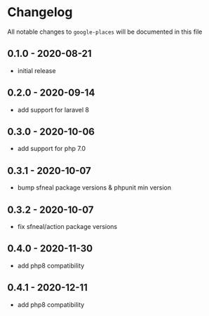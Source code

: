 # Changelog

All notable changes to `google-places` will be documented in this file

## 0.1.0 - 2020-08-21
- initial release


## 0.2.0 - 2020-09-14
- add support for laravel 8


## 0.3.0 - 2020-10-06
- add support for php 7.0


## 0.3.1 - 2020-10-07
- bump sfneal package versions & phpunit min version


## 0.3.2 - 2020-10-07
- fix sfneal/action package versions


## 0.4.0 - 2020-11-30
- add php8 compatibility


## 0.4.1 - 2020-12-11
- add php8 compatibility
